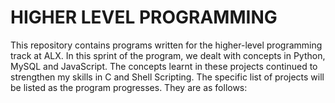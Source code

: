 # HIGHER LEVEL PROGRAMMING
This repository contains programs written for the higher-level programming track at ALX. In this sprint of the program, we dealt with concepts in Python, MySQL and JavaScript. The concepts learnt in these projects continued to strengthen my skills in C and Shell Scripting. 
The specific list of projects will be listed as the program progresses. They are as follows:
